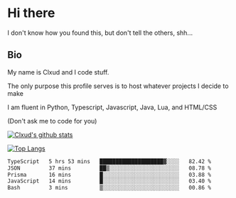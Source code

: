 

# Hi there
I don't know how you found this, but don't tell the others, shh...

## Bio
My name is Clxud and I code stuff.

The only purpose this profile serves is to host whatever projects I decide to make

I am fluent in Python, Typescript, Javascript, Java, Lua, and HTML/CSS



(Don't ask me to code for you)

[![Clxud's github stats](https://github-readme-stats.vercel.app/api?username=cloudwithax&count_private=true&theme=dark&show_icons=true)](https://github.com/anuraghazra/github-readme-stats) 

[![Top Langs](https://github-readme-stats.vercel.app/api/top-langs/?username=cloudwithax&theme=dark)](https://github.com/anuraghazra/github-readme-stats)

<!--START_SECTION:waka-->

```txt
TypeScript   5 hrs 53 mins   ████████████████████▓░░░░   82.42 %
JSON         37 mins         ██▒░░░░░░░░░░░░░░░░░░░░░░   08.78 %
Prisma       16 mins         █░░░░░░░░░░░░░░░░░░░░░░░░   03.88 %
JavaScript   14 mins         █░░░░░░░░░░░░░░░░░░░░░░░░   03.40 %
Bash         3 mins          ▒░░░░░░░░░░░░░░░░░░░░░░░░   00.86 %
```

<!--END_SECTION:waka-->







